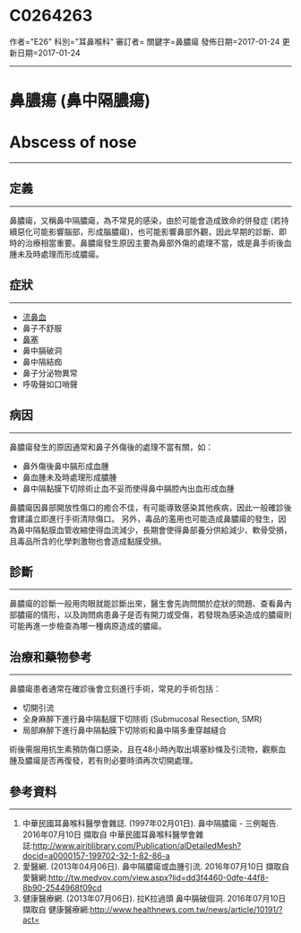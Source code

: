 # C0264263
作者="E26"
科別="耳鼻喉科"
審訂者=
關鍵字=鼻膿瘍
發佈日期=2017-01-24
更新日期=2017-01-24

----------
# 鼻膿瘍 (鼻中隔膿瘍)
# Abscess of nose
----------
## 定義
----------

鼻膿瘍，又稱鼻中隔膿瘍，為不常見的感染，由於可能會造成致命的併發症 (若持續惡化可能影響腦部，形成腦膿瘍)，也可能影響鼻部外觀，因此早期的診斷、即時的治療相當重要。鼻膿瘍發生原因主要為鼻部外傷的處理不當，或是鼻手術後血腫未及時處理而形成膿瘍。

## 症狀
----------
- [流鼻血](C0014591)
- 鼻子不舒服
- [鼻塞](C0027424)
- 鼻中膈破洞
- 鼻中隔結痂
- 鼻子分泌物異常
- 呼吸聲如口哨聲
## 病因
----------

鼻膿瘍發生的原因通常和鼻子外傷後的處理不當有關，如：

- 鼻外傷後鼻中膈形成血腫
- 鼻血腫未及時處理形成膿腫
- 鼻中隔黏膜下切除術止血不妥而使得鼻中膈腔內出血形成血腫

鼻膿瘍因鼻部開放性傷口的癒合不佳，有可能導致感染其他疾病，因此一般確診後會建議立即進行手術清除傷口。
另外，毒品的濫用也可能造成鼻膿瘍的發生，因為鼻中隔黏膜血管收縮使得血流減少，長期會使得鼻部養分供給減少、軟骨受損，且毒品所含的化學刺激物也會造成黏膜受損。

## 診斷
----------

鼻膿瘍的診斷一般用肉眼就能診斷出來，醫生會先詢問關於症狀的問題、查看鼻內部膿瘍的情形，以及詢問病患鼻子是否有開刀或受傷，若發現為感染造成的膿瘍則可能再進一步檢查為哪一種病原造成的膿瘍。

## 治療和藥物參考
----------

鼻膿瘍患者通常在確診後會立刻進行手術，常見的手術包括：

- 切開引流
- 全身麻醉下進行鼻中隔黏膜下切除術 (Submucosal Resection, SMR)
- 局部麻醉下進行鼻中隔黏膜下切除術和鼻中隔多重穿越縫合

術後需服用抗生素預防傷口感染，且在48小時內取出填塞紗條及引流物，觀察血腫及膿瘍是否再復發，若有則必要時須再次切開處理。

## 參考資料
----------
1. 中華民國耳鼻喉科醫學會雜誌. (1997年02月01日). 鼻中隔膿瘍 - 三例報告. 2016年07月10日 擷取自 中華民國耳鼻喉科醫學會雜誌:http://www.airitilibrary.com/Publication/alDetailedMesh?docid=a0000157-199702-32-1-82-86-a
2. 愛醫網. (2013年04月06日). 鼻中隔膿瘍或血腫引流. 2016年07月10日 擷取自 愛醫網:http://tw.medvov.com/view.aspx?lid=dd3f4460-0dfe-44f8-8b90-2544968f09cd
3. 健康醫療網. (2013年07月06日). 拉K拉過頭 鼻中膈破個洞. 2016年07月10日 擷取自 健康醫療網:http://www.healthnews.com.tw/news/article/10191/?act=



